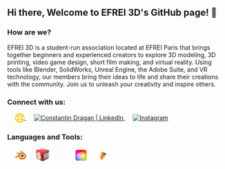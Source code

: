 <!--### Hi there 👋-->

<!--
**Efrei3D/EfreI3D** is a ✨ _special_ ✨ repository because its `README.md` (this file) appears on your GitHub profile.

Here are some ideas to get you started:

- 🔭 I’m currently working on ...
- 🌱 I’m currently learning ...
- 👯 I’m looking to collaborate on ...
- 🤔 I’m looking for help with ...
- 💬 Ask me about ...
- 📫 How to reach me: ...
- 😄 Pronouns: ...
- ⚡ Fun fact: ...
-->


<h2> Hi there, Welcome to EFREI 3D's GitHub page! 👋 </h2>

<h3> How are we? </h3>

EFREI 3D is a student-run association located at EFREI Paris that brings together beginners and experienced creators to explore 3D modeling, 3D printing, video game design, short film making, and virtual reality. Using tools like Blender, SolidWorks, Unreal Engine, the Adobe Suite, and VR technology, our members bring their ideas to life and share their creations with the community. Join us to unleash your creativity and inspire others.

<p>
    <!--&emsp; - &nbsp;🎮 &nbsp;I'm currently working on a small video game made with PyGame-->
    <!--<br> &emsp; - &nbsp;📖 &nbsp;I'm currently learning everything 🤣-->
    <!--<br> &emsp; - &nbsp;&nbsp;<img align="center" alt="EFREI" width="18px" src="https://raw.githubusercontent.com/Ollianels/myicons/main/Logo-Efrei-2017-Fr-Web.png" /> &nbsp; I'm a student at <a href="https://www.efrei.fr/" target="_blank">EFREI Paris</a> (Class of 2027)-->
    <!--<br> &emsp; - &nbsp;⚡ &nbsp;Fun fact: I'm a musician and music composer <!--for indie games-->
    <!--<br> &emsp; - &nbsp;🥅 &nbsp;2022 Goals: Contribute to more soundtracks of indie games-->
    <!--<br> &emsp; - &nbsp;✒ &nbsp;A quote that marked me: "All the gods, all the heavens, all the hells, are within you" - Joseph Campbell-->
    <!--<br> &emsp; - &nbsp;💭 &nbsp;I am a polyglote! I speak 4 languages at different levels: &nbsp;-->
    <!--<img align="center" alt="English" width="18px" src="https://raw.githubusercontent.com/Ollianels/myicons/main/flag-UnitedKingdom.png"> English &nbsp;-&nbsp;-->
    <!--<img align="center" alt="French" width="18px" src="https://raw.githubusercontent.com/Ollianels/myicons/main/flag-France.png"> French &nbsp;-&nbsp;-->
    <!--<img align="center" alt="German" width="18px" src="https://raw.githubusercontent.com/Ollianels/myicons/main/flag-Deutschland.png"> German &nbsp;-&nbsp;-->
    <!--<img align="center" alt="Romanian" width="18px" src="https://raw.githubusercontent.com/Ollianels/myicons/main/flag-Romania.png"> Romanian -->
</p>


<h3>Connect with us:</h3>
<p>
    &emsp;
    <a href="https://www.efrei3d.fr/" target="_blank">
        <img align="center" alt="Website" width="22px" src="https://raw.githubusercontent.com/Ollianels/myicons/main/yellow-globe-icon.png" />
    </a>
    &emsp;
    <a href="https://www.linkedin.com/company/efrei-3d/" target="_blank">
        <img align="center" alt="Constantin Dragan | LinkedIn" width="22px" src="https://raw.githubusercontent.com/Dragan-Constantin/myicons/main/linkedin-icon.png?token=AWLZ6NLON6ACUD43FNOPLSDB2HS7G" />
    </a>
    &emsp;
    <a href="https://www.instagram.com/efrei3d/" target="_blank">
        <img align="center" alt="Instagram" width="26px" src="https://raw.githubusercontent.com/Dragan-Constantin/myicons/main/soundcloud-icon.png?token=AWLZ6NKJ5C6HJ6ETAL3ZNFTB2HSII" />
    </a>
</p>


<h3>Languages and Tools:</h3>
<p>
    &emsp;
    <img align="center" alt="Blender" width="26px" src="https://raw.githubusercontent.com/Ollianels/myicons/main/Blender-icon.png" />
    &emsp;
    <img align="center" alt="SolidWorks" width="32px" src="https://raw.githubusercontent.com/Ollianels/myicons/main/SolidWorks-icon.png" />
    &nbsp;
    <img align="center" alt="Unreal Engine" width="26px" src="https://raw.githubusercontent.com/Ollianels/myicons/main/ue4-icon-v2.png" />
    &emsp;
    <img align="center" alt="Adobe Creative Suite" width="26px" src="https://raw.githubusercontent.com/Ollianels/myicons/main/AdobeCreativeCloud-icon.png" />
    &emsp;
    <img align="center" alt="FL Studio" width="35px" src="https://raw.githubusercontent.com/Ollianels/myicons/main/fl-studio-icon.png" />
</p>
<br>
<br>
